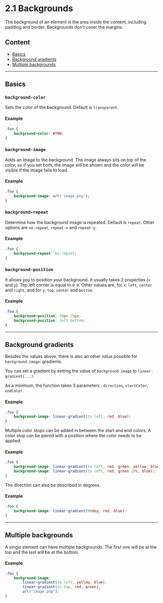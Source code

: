 # 2.1 Backgrounds

The background of an element is the area inside the content, including padding and border.
Backgrounds don't cover the margins.

## Content

- [Basics](#basics)
- [Background gradients](#background-gradients)
- [Multiple backgrounds](#multiple-backgrounds)

---

## Basics

### `background-color`

Sets the color of the background. Default is `transparent`.

#### Example

```css
.foo {
    background-color: #f00;
}
```

### `background-image`

Adds an image to the background. The image always sits on top of the color, so if you set both, the image will be shown
and the color will be visible if the image fails to load.

#### Example

```css
.foo {
    background-image: url('image.png');
}
```

### `background-repeat`

Determine how the background image is repeated. Default is `repeat`. Other options are `no-repeat`, `repeat-x` and `repeat-y`.

#### Example

```css
.foo {
    background-repeat: no-repeat;
}
```

### `background-position`

It allows you to position your background. It usually takes 2 properties (`x` and `y`). Top left corner is equal to `0 0`.
Other values are, for `x`: `left`, `center` and `right`, and for `y`: `top`, `center` and `bottom`.

#### Example

```css
.foo {
    background-position: 50px 25px;
    background-position: left bottom;
}
```

---

## Background gradients

Besides the values above, there is also an other value possible for `background-image`: gradients.

You can set a gradient by setting the value of `background-image` to `linear-gradient(...)`.

As a minimum, the function takes 3 parameters : `direction`, `startColor`, `endColor`.

#### Example

```css
.foo {
    background-image: linear-gradient(to left, red, blue);
}
```

Multiple color stops can be added in between the start and end colors. A color stop can be paired with a position
where the color needs to be applied.

#### Example

```css
.foo {
    background-image: linear-gradient(to left, red, green, yellow, blue);
    background-image: linear-gradient(to left, red, green 10%, blue);
}
```

The direction can also be described in degrees.

#### Example

```css
.foo {
    background-image: linear-gradient(90deg, red, blue);
}
```

---

## Multiple backgrounds

A single element can have multiple backgrounds. The first one will be at the top and the last will be at the bottom.

#### Example

```css
.foo {
    background-image:
        linear-gradient(to left, yellow, blue),
        linear-gradient(to top, red, green),
        url("image.png");
}
```
